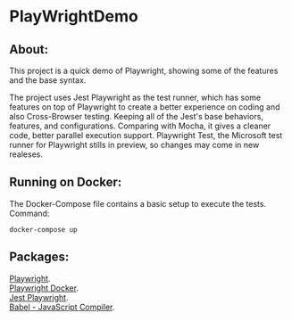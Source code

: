 # PlayWrightDemo
 
## About:
This project is a quick demo of Playwright, showing some of the features and the base syntax.

The project uses Jest Playwright as the test runner, which has some features on top of Playwright to create a better experience on coding and also Cross-Browser testing. Keeping all of the Jest's base behaviors, features, and configurations. Comparing with Mocha, it gives a cleaner code, better parallel execution support. Playwright Test, the Microsoft test runner for Playwright stills in preview, so changes may come in new realeses.

## Running on Docker:
The Docker-Compose file contains a basic setup to execute the tests.
Command:
~~~~
docker-compose up
~~~~

## Packages:  
[Playwright](https://github.com/microsoft/playwright).  
[Playwright Docker](https://github.com/microsoft/playwright/blob/master/utils/docker/Dockerfile.bionic).  
[Jest Playwright](https://github.com/playwright-community/jest-playwright).  
[Babel - JavaScript Compiler](https://babeljs.io/).